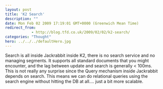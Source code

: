 ```yaml
---
layout: post
title: 'K2 Search'
description: ""
date: Mon Feb 02 2009 17:19:01 GMT+0000 (Greenwich Mean Time)
redirect_from: 
            - http://blog.tfd.co.uk/2009/02/02/k2-search/
categories: "Thought"
hero: ../../../defaultHero.jpg
---
```

Search is all inside Jackrabbit inside K2, there is no search service and no managing segments. It supports all standard documents that you might encounter, and the lag between update and search is generally &lt; 100ms. This is not really any surprise since the Query mechanism inside Jackrabbit depends on search. This means we can do relational queries using the search engine without hitting the DB at all.... just a bit more scalable.
